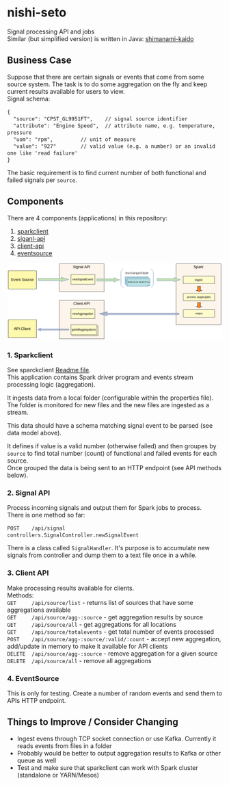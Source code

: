 # nishi-seto
Signal processing API and jobs  
Similar (but simplified version) is written in Java: [shimanami-kaido](https://github.com/oleglukin/shimanami-kaido)


## Business Case
Suppose that there are certain signals or events that come from some source system. The task is to do some aggregation on the fly and keep current results available for users to view.  
Signal schema:

```
{
  "source": "CPST_GL9951FT", 	// signal source identifier
  "attribute": "Engine Speed", 	// attribute name, e.g. temperature, pressure
  "uom": "rpm", 		// unit of measure
  "value": "927"		// valid value (e.g. a number) or an invalid one like 'read failure'
}
```
The basic requirement is to find current number of both functional and failed signals per `source`.

## Components
There are 4 components (applications) in this repository:
1. [sparkclient](/sparkclient)
2. [siganl-api](/signal-api)
3. [client-api](/client-api)
4. [eventsource](/eventsource)


![Components](./components.png)


### 1. Sparkclient
See sparckclient [Readme file](/sparkclient/README.md).  
This application contains Spark driver program and events stream processing logic (aggregation).

It ingests data from a local folder (configurable within the properties file). The folder is monitored for new files and the new files are ingested as a stream.

This data should have a schema matching signal event to be parsed (see data model above).

It defines if value is a valid number (otherwise failed) and then groupes by `source` to find total number (count) of functional and failed events for each source.  
Once grouped the data is being sent to an HTTP endpoint (see API methods below).

### 2. Signal API
Process incoming signals and output them for Spark jobs to process.  
There is one method so far:

```
POST    /api/signal                 controllers.SignalController.newSignalEvent
```

There is a class called `SignalHandler`. It's purpose is to accumulate new signals from controller and dump them to a text file once in a while.

### 3. Client API
Make processing results available for clients.  
Methods:  
`GET     /api/source/list` - returns list of sources that have some aggregations available  
`GET     /api/source/agg-:source` - get aggregation results by source  
`GET     /api/source/all` - get aggregations for all locations  
`GET     /api/source/totalevents` - get total number of events processed  
`POST    /api/source/agg-:source/:valid/:count` - accept new aggregation, add/update in memory to make it available for API clients  
`DELETE  /api/source/agg-:source` - remove aggregation for a given source  
`DELETE  /api/source/all` - remove all aggregations

### 4. EventSource
This is only for testing. Create a number of random events and send them to APIs HTTP endpoint.


## Things to Improve / Consider Changing
- Ingest evens through TCP socket connection or use Kafka. Currently it reads events from  files in a folder
- Probably would be better to output aggregation results to Kafka or other queue as well
- Test and make sure that sparkclient can work with Spark cluster (standalone or YARN/Mesos)

